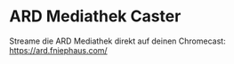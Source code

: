 ARD Mediathek Caster
=========
Streame die ARD Mediathek direkt auf deinen Chromecast: https://ard.fniephaus.com/